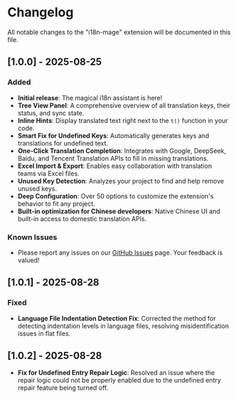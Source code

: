 # Changelog

All notable changes to the "i18n-mage" extension will be documented in this file.

## [1.0.0] - 2025-08-25

### Added
- **Initial release**: The magical i18n assistant is here!
- **Tree View Panel**: A comprehensive overview of all translation keys, their status, and sync state.
- **Inline Hints**: Display translated text right next to the `t()` function in your code.
- **Smart Fix for Undefined Keys**: Automatically generates keys and translations for undefined text.
- **One-Click Translation Completion**: Integrates with Google, DeepSeek, Baidu, and Tencent Translation APIs to fill in missing translations.
- **Excel Import & Export**: Enables easy collaboration with translation teams via Excel files.
- **Unused Key Detection**: Analyzes your project to find and help remove unused keys.
- **Deep Configuration**: Over 50 options to customize the extension's behavior to fit any project.
- **Built-in optimization for Chinese developers**: Native Chinese UI and built-in access to domestic translation APIs.

### Known Issues
- Please report any issues on our [GitHub Issues](https://github.com/baimohui/i18n-mage/issues) page. Your feedback is valued!

## [1.0.1] - 2025-08-28

### Fixed
- **Language File Indentation Detection Fix**: Corrected the method for detecting indentation levels in language files, resolving misidentification issues in flat files.

## [1.0.2] - 2025-08-28
- **Fix for Undefined Entry Repair Logic**: Resolved an issue where the repair logic could not be properly enabled due to the undefined entry repair feature being turned off.
